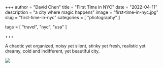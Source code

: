 +++
author = "David Chen"
title = "First Time in NYC"
date = "2022-04-11"
description = "a city where magic happens"
image = "first-time-in-nyc.jpg"
slug = "first-time-in-nyc"
categories = [
    "photography"
]

tags = [
    "travel",
    "nyc",
    "usa"
]
    
+++

A chaotic yet organized, noisy yet silent, stinky yet fresh, realistic yet dreamy, cold and indifferent, yet beautiful city.

![](first-time-in-nyc.jpg)